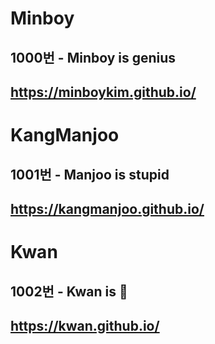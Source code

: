# Minboy
## 1000번 - Minboy is genius
## https://minboykim.github.io/

# KangManjoo
## 1001번 - Manjoo is stupid
## https://kangmanjoo.github.io/

# Kwan
## 1002번 - Kwan is 🦷
## https://kwan.github.io/
